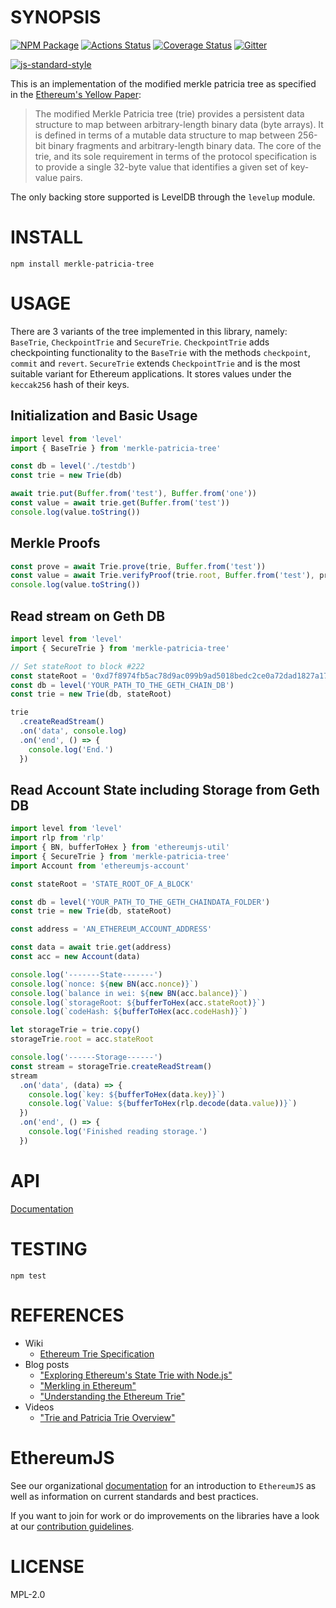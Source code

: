 # SYNOPSIS

[![NPM Package](https://img.shields.io/npm/v/merkle-patricia-tree)](https://www.npmjs.org/package/merkle-patricia-tree)
[![Actions Status](https://github.com/ethereumjs/ethereumjs-util/workflows/Build/badge.svg)](https://github.com/ethereumjs/merkle-patricia-tree/actions)
[![Coverage Status](https://img.shields.io/coveralls/ethereumjs/merkle-patricia-tree.svg)](https://coveralls.io/r/ethereumjs/merkle-patricia-tree)
[![Gitter](https://img.shields.io/gitter/room/ethereum/ethereumjs.svg)](https://gitter.im/ethereum/ethereumjs)

[![js-standard-style](https://cdn.rawgit.com/feross/standard/master/badge.svg)](https://github.com/feross/standard)

This is an implementation of the modified merkle patricia tree as specified in the [Ethereum's Yellow Paper](http://gavwood.com/Paper.pdf):

> The modified Merkle Patricia tree (trie) provides a persistent data structure to map between arbitrary-length binary data (byte arrays). It is defined in terms of a mutable data structure to map between 256-bit binary fragments and arbitrary-length binary data. The core of the trie, and its sole requirement in terms of the protocol specification is to provide a single 32-byte value that identifies a given set of key-value pairs.

The only backing store supported is LevelDB through the `levelup` module.

# INSTALL

`npm install merkle-patricia-tree`

# USAGE

There are 3 variants of the tree implemented in this library, namely: `BaseTrie`, `CheckpointTrie` and `SecureTrie`. `CheckpointTrie` adds checkpointing functionality to the `BaseTrie` with the methods `checkpoint`, `commit` and `revert`. `SecureTrie` extends `CheckpointTrie` and is the most suitable variant for Ethereum applications. It stores values under the `keccak256` hash of their keys.

## Initialization and Basic Usage

```typescript
import level from 'level'
import { BaseTrie } from 'merkle-patricia-tree'

const db = level('./testdb')
const trie = new Trie(db)

await trie.put(Buffer.from('test'), Buffer.from('one'))
const value = await trie.get(Buffer.from('test'))
console.log(value.toString())
```

## Merkle Proofs

```typescript
const prove = await Trie.prove(trie, Buffer.from('test'))
const value = await Trie.verifyProof(trie.root, Buffer.from('test'), prove)
console.log(value.toString())
```

## Read stream on Geth DB

```typescript
import level from 'level'
import { SecureTrie } from 'merkle-patricia-tree'

// Set stateRoot to block #222
const stateRoot = '0xd7f8974fb5ac78d9ac099b9ad5018bedc2ce0a72dad1827a1709da30580f0544'
const db = level('YOUR_PATH_TO_THE_GETH_CHAIN_DB')
const trie = new Trie(db, stateRoot)

trie
  .createReadStream()
  .on('data', console.log)
  .on('end', () => {
    console.log('End.')
  })
```

## Read Account State including Storage from Geth DB

```typescript
import level from 'level'
import rlp from 'rlp'
import { BN, bufferToHex } from 'ethereumjs-util'
import { SecureTrie } from 'merkle-patricia-tree'
import Account from 'ethereumjs-account'

const stateRoot = 'STATE_ROOT_OF_A_BLOCK'

const db = level('YOUR_PATH_TO_THE_GETH_CHAINDATA_FOLDER')
const trie = new Trie(db, stateRoot)

const address = 'AN_ETHEREUM_ACCOUNT_ADDRESS'

const data = await trie.get(address)
const acc = new Account(data)

console.log('-------State-------')
console.log(`nonce: ${new BN(acc.nonce)}`)
console.log(`balance in wei: ${new BN(acc.balance)}`)
console.log(`storageRoot: ${bufferToHex(acc.stateRoot)}`)
console.log(`codeHash: ${bufferToHex(acc.codeHash)}`)

let storageTrie = trie.copy()
storageTrie.root = acc.stateRoot

console.log('------Storage------')
const stream = storageTrie.createReadStream()
stream
  .on('data', (data) => {
    console.log(`key: ${bufferToHex(data.key)}`)
    console.log(`Value: ${bufferToHex(rlp.decode(data.value))}`)
  })
  .on('end', () => {
    console.log('Finished reading storage.')
  })
```

# API

[Documentation](./docs/README.md)

# TESTING

`npm test`

# REFERENCES

- Wiki
  - [Ethereum Trie Specification](https://github.com/ethereum/wiki/wiki/Patricia-Tree)
- Blog posts
  - ["Exploring Ethereum's State Trie with Node.js"](https://wanderer.github.io/ethereum/nodejs/code/2014/05/21/using-ethereums-tries-with-node/)
  - ["Merkling in Ethereum"](https://blog.ethereum.org/2015/11/15/merkling-in-ethereum/)
  - ["Understanding the Ethereum Trie"](https://easythereentropy.wordpress.com/2014/06/04/understanding-the-ethereum-trie/)
- Videos
  - ["Trie and Patricia Trie Overview"](https://www.youtube.com/watch?v=jXAHLqQthKw&t=26s)

# EthereumJS

See our organizational [documentation](https://ethereumjs.readthedocs.io) for an introduction to `EthereumJS` as well as information on current standards and best practices.

If you want to join for work or do improvements on the libraries have a look at our [contribution guidelines](https://ethereumjs.readthedocs.io/en/latest/contributing.html).

# LICENSE

MPL-2.0
